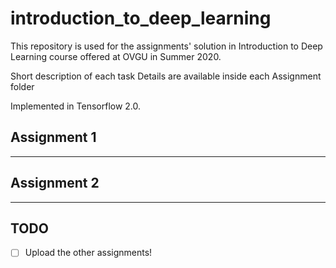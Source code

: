 # introduction_to_deep_learning
This repository is used for the assignments' solution in Introduction to Deep Learning course offered at OVGU in Summer 2020.

Short description of each task
Details are available inside each Assignment folder

Implemented in Tensorflow 2.0.

## Assignment 1
---


## Assignment 2
---




## TODO
* [ ] Upload the other assignments! 
